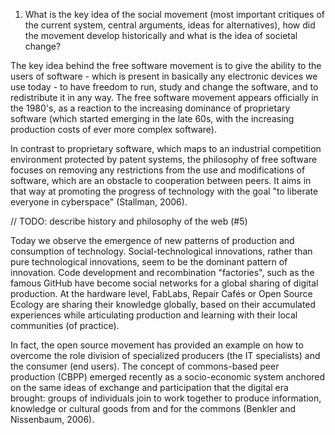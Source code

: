 1. What is the key idea of the social movement (most important critiques of the current system, central arguments, ideas for alternatives), how did the movement develop historically and what is the idea of societal change?

The key idea behind the free software movement is to give the ability to the users of software - which is present in basically any electronic devices we use today - to have freedom to run, study and change the software, and to redistribute it in any way. The free software movement appears officially in the 1980's, as a reaction to the increasing dominance of proprietary software (which started emerging in the late 60s, with the increasing production costs of ever more complex software).


In contrast to proprietary software, which maps to an industrial competition environment protected by patent systems, the philosophy of free software focuses on removing any restrictions from the use and modifications of software, which are an obstacle to cooperation between peers. It aims in that way at promoting the progress of technology with the goal "to liberate everyone in cyberspace" (Stallman, 2006).

// TODO: describe history and philosophy of the web (#5)



Today we observe the emergence of new patterns of production and consumption of technology. Social-technological innovations, rather than pure technological innovations, seem to be the dominant pattern of innovation. Code development and recombination "factories", such as the famous GitHub have become social networks for a global sharing of digital production. At the hardware level, FabLabs, Repair Cafés or Open Source Ecology are sharing their knowledge globally, based on their accumulated experiences while articulating production and learning with their local communities (of practice).

In fact, the open source movement has provided an example on how to overcome the role division of specialized producers (the IT specialists) and the consumer (end users). The concept of commons-based peer production (CBPP) emerged recently as a socio-economic system anchored on the same ideas of exchange and participation that the digital era brought: groups of individuals join to work together to produce information, knowledge or cultural goods from and for the commons (Benkler and Nissenbaum, 2006).
